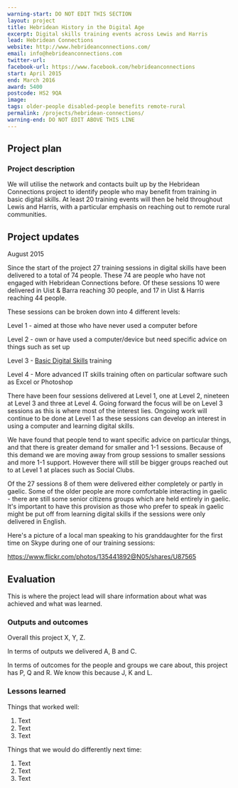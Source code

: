 ```yaml
---
warning-start: DO NOT EDIT THIS SECTION
layout: project
title: Hebridean History in the Digital Age
excerpt: Digital skills training events across Lewis and Harris
lead: Hebridean Connections 
website: http://www.hebrideanconnections.com/
email: info@hebrideanconnections.com
twitter-url: 
facebook-url: https://www.facebook.com/hebrideanconnections
start: April 2015
end: March 2016
award: 5400
postcode: HS2 9QA
image:
tags: older-people disabled-people benefits remote-rural
permalink: /projects/hebridean-connections/
warning-end: DO NOT EDIT ABOVE THIS LINE
---
```


## Project plan

### Project description

We will utilise the network and contacts built up by the Hebridean Connections project to identify people who may benefit from training in basic digital skills. At least 20 training events will then be held throughout Lewis and Harris, with a particular emphasis on reaching out to remote rural communities.


## Project updates 

August 2015
 
Since the start of the project 27 training sessions in digital skills have been delivered to a total of 74 people. These 74 are people who have not engaged with Hebridean Connections before. Of these sessions 10 were delivered in Uist & Barra reaching 30 people, and 17 in Uist & Harris reaching 44 people.

These sessions can be broken down into 4 different levels:

Level 1 - aimed at those who have never used a computer before 

Level 2 - own or have used a computer/device but need specific advice on things such as set up

Level 3 - [Basic Digital Skills](http://digital.scvo.org.uk/about/basic-digital-skills/) training

Level 4 - More advanced IT skills training often on particular software such as Excel or Photoshop

There have been four sessions delivered at Level 1, one at Level 2, nineteen at Level 3 and three at Level 4. Going forward the focus will be on Level 3 sessions as this is where most of the interest lies. Ongoing work will continue to be done at Level 1 as these sessions can develop an interest in using a computer and learning digital skills. 

We have found that people tend to want specific advice on particular things, and that there is greater demand for smaller and 1-1 sessions. Because of this demand we are moving away from group sessions to smaller sessions and more 1-1 support. However there will still be bigger groups reached out to at Level 1 at places such as Social Clubs.

Of the 27 sessions 8 of them were delivered either completely or partly in gaelic. Some of the older people are more comfortable interacting in gaelic - there are still some senior citizens groups which are held entirely in gaelic. It's important to have this provision as those who prefer to speak in gaelic might be put off from learning digital skills if the sessions were only delivered in English. 

Here's a picture of a local man speaking to his granddaughter for the first time on Skype during one of our training sessions:

https://www.flickr.com/photos/135441892@N05/shares/U87565

## Evaluation

This is where the project lead will share information about what was achieved and what was learned.

### Outputs and outcomes

Overall this project X, Y, Z.

In terms of outputs we delivered A, B and C.

In terms of outcomes for the people and groups we care about, this project has P, Q and R. We know this because J, K and L.

### Lessons learned

Things that worked well:

1. Text
2. Text
3. Text

Things that we would do differently next time:

1. Text
2. Text
3. Text
